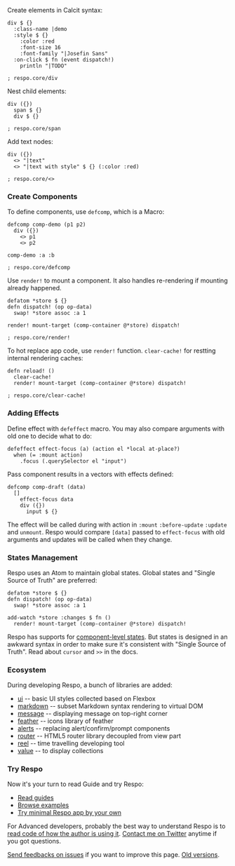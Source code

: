 Create elements in Calcit syntax:

```cirru
div $ {}
  :class-name |demo
  :style $ {}
    :color :red
    :font-size 16
    :font-family "|Josefin Sans"
  :on-click $ fn (event dispatch!)
    println "|TODO"

; respo.core/div
```

Nest child elements:

```cirru
div ({})
  span $ {}
  div $ {}

; respo.core/span
```

Add text nodes:

```cirru
div ({})
  <> "|text"
  <> "|text with style" $ {} (:color :red)

; respo.core/<>
```

### Create Components

To define components, use `defcomp`, which is a Macro:

```cirru
defcomp comp-demo (p1 p2)
  div ({})
    <> p1
    <> p2

comp-demo :a :b

; respo.core/defcomp
```

Use `render!` to mount a component. It also handles re-rendering if mounting already happened.

```cirru
defatom *store $ {}
defn dispatch! (op op-data)
  swap! *store assoc :a 1

render! mount-target (comp-container @*store) dispatch!

; respo.core/render!
```

To hot replace app code, use `render!` function. `clear-cache!` for restting internal rendering caches:

```cirru
defn reload! ()
  clear-cache!
  render! mount-target (comp-container @*store) dispatch!

; respo.core/clear-cache!
```

### Adding Effects

Define effect with `defeffect` macro. You may also compare arguments with old one to decide what to do:

```cirru
defeffect effect-focus (a) (action el *local at-place?)
  when (= :mount action)
    .focus (.querySelector el "input")
```

Pass component results in a vectors with effects defined:

```cirru
defcomp comp-draft (data)
  []
    effect-focus data
    div ({})
      input $ {}
```

The effect will be called during with action in `:mount` `:before-update` `:update` and `unmount`.
Respo would compare `[data]` passed to `effect-focus` with old arguments and updates will be called when they change.

### States Management

Respo uses an Atom to maintain global states. Global states and "Single Source of Truth" are preferred:

```cirru
defatom *store $ {}
defn dispatch! (op op-data)
  swap! *store assoc :a 1

add-watch *store :changes $ fn ()
  render! mount-target (comp-container @*store) dispatch!
```

Respo has supports for [component-level states](https://github.com/Respo/respo/wiki/component-states). But states is designed in an awkward syntax in order to make sure it's consistent with "Single Source of Truth". Read about `cursor` and `>>` in the docs.

### Ecosystem

During developing Respo, a bunch of libraries are added:

* [ui](https://github.com/Respo/respo-ui.calcit) -- basic UI styles collected based on Flexbox
* [markdown](https://github.com/Respo/respo-markdown.calcit) -- subset Markdown syntax rendering to virtual DOM
* [message](https://github.com/Respo/respo-message.calcit) -- displaying message on top-right corner
* [feather](https://github.com/Respo/respo-feather.calcit) -- icons library of feather
* [alerts](https://github.com/Respo/alerts.calcit) -- replacing alert/confirm/prompt components
* [router](https://github.com/Respo/respo-router.calcit) -- HTML5 router library decoupled from view part
* [reel](https://github.com/Respo/reel.calcit) -- time travelling developing tool
* [value](https://github.com/Respo/respo-value.calcit) -- to display collections

### Try Respo

Now it's your turn to read Guide and try Respo:

* [Read guides](https://github.com/Respo/respo.cljs/wiki)
* [Browse examples](https://github.com/Respo/respo-examples.cljs/)
* [Try minimal Respo app by your own](https://github.com/Respo/minimal-respo.cljs)

For Advanced developers, probably the best way to understand Respo is to [read code of how the author is using it](https://github.com/mvc-works/calcit-workflow/blob/master/src/app/main.cljs). [Contact me on Twitter](https://twitter.com/jiyinyiyong) anytime if you got questions.

[Send feedbacks on issues](https://github.com/Respo/cljs.respo-mvc.org/issues/1) if you want to improve this page. [Old versions](https://gist.github.com/jiyinyiyong/008a2be624a351a11d1ca44f809963a3).
